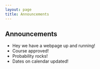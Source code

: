 ```yaml
---
layout: page
title: Announcements
---
```



## Announcements

- Hey we have a webpage up and running!
- Course approved!
- Probability rocks!
- Dates on calendar updated!
